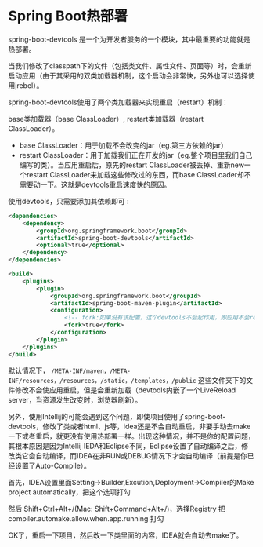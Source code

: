 # Spring Boot热部署

spring-boot-devtools 是一个为开发者服务的一个模块，其中最重要的功能就是热部署。


当我们修改了classpath下的文件（包括类文件、属性文件、页面等）时，会重新启动应用（由于其采用的双类加载器机制，这个启动会非常快，另外也可以选择使用jrebel）。

spring-boot-devtools使用了两个类加载器来实现重启（restart）机制：

base类加载器（base ClassLoader）, restart类加载器（restart ClassLoader）。

* base ClassLoader：用于加载不会改变的jar（eg.第三方依赖的jar）
* restart ClassLoader：用于加载我们正在开发的jar（eg.整个项目里我们自己编写的类）。当应用重启后，原先的restart ClassLoader被丢掉、重新new一个restart ClassLoader来加载这些修改过的东西，而base ClassLoader却不需要动一下。这就是devtools重启速度快的原因。

使用devtools，只需要添加其依赖即可 :

```xml
<dependencies>
    <dependency>
        <groupId>org.springframework.boot</groupId>
        <artifactId>spring-boot-devtools</artifactId>
        <optional>true</optional>
    </dependency>
</dependencies>

<build>
    <plugins>
        <plugin>
            <groupId>org.springframework.boot</groupId>
            <artifactId>spring-boot-maven-plugin</artifactId>
            <configuration>
                <!-- fork:如果没有该配置，这个devtools不会起作用，即应用不会restart -->
                <fork>true</fork>
            </configuration>
        </plugin>
    </plugins>
</build>
```

默认情况下，
`/META-INF/maven，/META-INF/resources，/resources，/static，/templates，/public`
这些文件夹下的文件修改不会使应用重启，但是会重新加载（devtools内嵌了一个LiveReload server，当资源发生改变时，浏览器刷新）。

另外，使用Intellij的可能会遇到这个问题，即使项目使用了spring-boot-devtools，修改了类或者html、js等，idea还是不会自动重启，非要手动去make一下或者重启，就更没有使用热部署一样。出现这种情况，并不是你的配置问题，其根本原因是因为Intellij IEDA和Eclipse不同，Eclipse设置了自动编译之后，修改类它会自动编译，而IDEA在非RUN或DEBUG情况下才会自动编译（前提是你已经设置了Auto-Compile）。

首先，IDEA设置里面Setting->Builder,Excution,Deployment->Compiler的Make project automatically，把这个选项打勾

然后 Shift+Ctrl+Alt+/(Mac: Shift+Command+Alt+/)，选择Registry
把compiler.automake.allow.when.app.running 打勾

OK了，重启一下项目，然后改一下类里面的内容，IDEA就会自动去make了。

